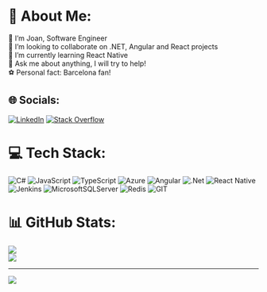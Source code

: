 # 💫 About Me:
🔭 I’m Joan, Software Engineer<br>
👯 I’m looking to collaborate on .NET, Angular and React projects<br>
🌱 I’m currently learning React Native<br>
💬 Ask me about anything, I will try to help!<br>
⚽ Personal fact: Barcelona fan! 

## 🌐 Socials:
[![LinkedIn](https://img.shields.io/badge/LinkedIn-%230077B5.svg?logo=linkedin&logoColor=white)](https://linkedin.com/in/jigilpons) [![Stack Overflow](https://img.shields.io/badge/-Stackoverflow-FE7A16?logo=stack-overflow&logoColor=white)](https://stackoverflow.com/users/2927426/joan-gil) 

# 💻 Tech Stack:
![C#](https://img.shields.io/badge/c%23-%23239120.svg?style=for-the-badge&logo=c-sharp&logoColor=white) ![JavaScript](https://img.shields.io/badge/javascript-%23323330.svg?style=for-the-badge&logo=javascript&logoColor=%23F7DF1E) ![TypeScript](https://img.shields.io/badge/typescript-%23007ACC.svg?style=for-the-badge&logo=typescript&logoColor=white) ![Azure](https://img.shields.io/badge/azure-%230072C6.svg?style=for-the-badge&logo=azure-devops&logoColor=white) ![Angular](https://img.shields.io/badge/angular-%23DD0031.svg?style=for-the-badge&logo=angular&logoColor=white) ![.Net](https://img.shields.io/badge/.NET-5C2D91?style=for-the-badge&logo=.net&logoColor=white) ![React Native](https://img.shields.io/badge/react_native-%2320232a.svg?style=for-the-badge&logo=react&logoColor=%2361DAFB) ![Jenkins](https://img.shields.io/badge/jenkins-%232C5263.svg?style=for-the-badge&logo=jenkins&logoColor=white) ![MicrosoftSQLServer](https://img.shields.io/badge/Microsoft%20SQL%20Sever-CC2927?style=for-the-badge&logo=microsoft%20sql%20server&logoColor=white) ![Redis](https://img.shields.io/badge/redis-%23DD0031.svg?style=for-the-badge&logo=redis&logoColor=white) ![GIT](https://img.shields.io/badge/Git-fc6d26?style=for-the-badge&logo=git&logoColor=white)
# 📊 GitHub Stats:
![](https://github-readme-stats.vercel.app/api?username=JoanGil&theme=dark&hide_border=false&include_all_commits=false&count_private=false)<br/>
![](https://github-readme-streak-stats.herokuapp.com/?user=JoanGil&theme=dark&hide_border=false)<br/>

---
[![](https://visitcount.itsvg.in/api?id=JoanGil&icon=0&color=0)](https://visitcount.itsvg.in)
